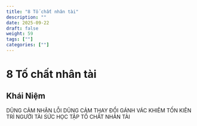 ```yaml
---
title: "8 Tố chất nhân tài"
description: ""
date: 2025-09-22
draft: false
weight: 59
tags: [""]
categories: [""]
---
```


# 8 Tố chất nhân tài

<!-- **Mã:** 
**Nhóm:**  -->

## Khái Niệm

DŨNG CẢM NHẬN LỖI
DŨNG CẢM THAY ĐỔI
GÁNH VÁC
KHIÊM TỐN
KIÊN TRÌ
NGƯỜI TÀI
SỨC HỌC TẬP
TỐ CHẤT
NHÂN TÀI

